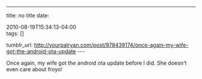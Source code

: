 ---
title: no title
date:

 2010-08-19T15:34:13-04:00  
tags:  []

tumblr_url:
http://yourpalryan.com/post/978439174/once-again-my-wife-got-the-android-ota-update
\-\--

Once again, my wife got the android ota update before I did. She doesn't
even care about froyo!
